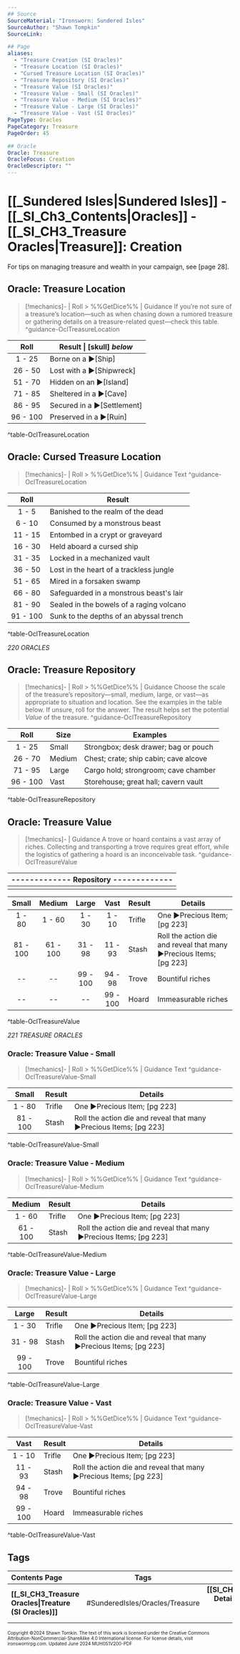 ```yaml
---
## Source
SourceMaterial: "Ironsworn: Sundered Isles"
SourceAuthor: "Shawn Tompkin"
SourceLink: 

## Page
aliases: 
  - "Treasure Creation (SI Oracles)"
  - "Treasure Location (SI Oracles)"
  - "Cursed Treasure Location (SI Oracles)"
  - "Treasure Repository (SI Oracles)"
  - "Treasure Value (SI Oracles)"
  - "Treasure Value - Small (SI Oracles)"
  - "Treasure Value - Medium (SI Oracles)"
  - "Treasure Value - Large (SI Oracles)"
  - "Treasure Value - Vast (SI Oracles)"
PageType: Oracles
PageCategory: Treasure
PageOrder: 45

## Oracle
Oracle: Treasure
OracleFocus: Creation
OracleDescriptor: ""
--- 
```

# [[_Sundered Isles|Sundered Isles]] - [[_SI_Ch3_Contents|Oracles]] - [[_SI_CH3_Treasure Oracles|Treasure]]: Creation
For tips on managing treasure and wealth in your campaign, see [page 28].

## Oracle: Treasure Location
> [!mechanics]- | Roll > %%GetDice%% | Guidance
> If you’re not sure of a treasure’s location—such as when chasing down a rumored
treasure or gathering details on a treasure-related quest—check this table. ^guidance-OclTreasureLocation

| Roll | Result \| [skull] _below_ |
| :---: | --- |
| 1 - 25 | Borne on a ▶[Ship] |
| 26 - 50 | Lost with a ▶[Shipwreck] |
| 51 - 70 | Hidden on an ▶[Island] |
| 71 - 85 | Sheltered in a ▶[Cave] |
| 86 - 95 | Secured in a ▶[Settlement] |
| 96 - 100 | Preserved in a ▶[Ruin] |
^table-OclTreasureLocation

## Oracle: Cursed Treasure Location
> [!mechanics]- | Roll > %%GetDice%% | Guidance
> Text ^guidance-OclTreasureLocation

| Roll | Result |
| :---: | --- |
| 1 - 5 | Banished to the realm of the dead |
| 6 - 10 | Consumed by a monstrous beast |
| 11 - 15 | Entombed in a crypt or graveyard |
| 16 - 30 | Held aboard a cursed ship |
| 31 - 35 | Locked in a mechanized vault |
| 36 - 50 | Lost in the heart of a trackless jungle |
| 51 - 65 | Mired in a forsaken swamp |
| 66 - 80 | Safeguarded in a monstrous beast's lair |
| 81 - 90 | Sealed in the bowels of a raging volcano |
| 91 - 100 | Sunk to the depths of an abyssal trench |
^table-OclTreasureLocation

*220 ORACLES*

## Oracle: Treasure Repository
> [!mechanics]- | Roll > %%GetDice%% | Guidance
> Choose the scale of the treasure’s repository—small, medium, large, or vast—as appropriate to situation and location. See the examples in the table below. If unsure, roll for the answer. The result helps set the potential _Value_ of the treasure. ^guidance-OclTreasureRepository

| Roll | Size | Examples |
| :---: | --- | --- |
| 1 - 25 | Small | Strongbox; desk drawer; bag or pouch |
| 26 - 70 | Medium | Chest; crate; ship cabin; cave alcove |
| 71 - 95 | Large | Cargo hold; strongroom; cave chamber |
| 96 - 100 | Vast | Storehouse; great hall; cavern vault | 
^table-OclTreasureRepository

## Oracle: Treasure Value
> [!mechanics]- | Guidance
> A trove or hoard contains a vast array of riches. Collecting and transporting a trove requires great effort, while the logistics of gathering a hoard is an inconceivable task. ^guidance-OclTreasureValue

| ------------- Repository ------------- |
| --- |
|  |


| Small | Medium | Large | Vast | Result | Details |
| :---: | :---: | :---: | :---: | --- | --- |
| 1  - 80 | 1 - 60 | 1 - 30 | 1 - 10 | Trifle | One ▶Precious Item; [pg 223] |
| 81 - 100 | 61 - 100 | 31 - 98 | 11 - 93 | Stash | Roll the action die and reveal that many ▶Precious Items; [pg 223] |
| -- | -- | 99 - 100 | 94 - 98 | Trove | Bountiful riches |
| -- | -- | -- | 99 - 100 | Hoard | Immeasurable riches |
^table-OclTreasureValue

*221 TREASURE ORACLES*

### Oracle: Treasure Value - Small
> [!mechanics]- | Roll > %%GetDice%% | Guidance
> Text ^guidance-OclTreasureValue-Small

| Small | Result | Details |
| :---: | --- | --- |
| 1  - 80 | Trifle | One ▶Precious Item; [pg 223] |
| 81 - 100 | Stash | Roll the action die and reveal that many ▶Precious Items; [pg 223] |
^table-OclTreasureValue-Small

### Oracle: Treasure Value - Medium
> [!mechanics]- | Roll > %%GetDice%% | Guidance
> Text ^guidance-OclTreasureValue-Medium

| Medium | Result | Details |
| :---: | --- | --- |
| 1 - 60 | Trifle | One ▶Precious Item; [pg 223] |
| 61 - 100 | Stash | Roll the action die and reveal that many ▶Precious Items; [pg 223] |
^table-OclTreasureValue-Medium

### Oracle: Treasure Value - Large
> [!mechanics]- | Roll > %%GetDice%% | Guidance
> Text ^guidance-OclTreasureValue-Large

| Large | Result | Details |
|:---:| --- | --- |
| 1 - 30 | Trifle | One ▶Precious Item; [pg 223] |
| 31 - 98 | Stash | Roll the action die and reveal that many ▶Precious Items; [pg 223] |
| 99 - 100 | Trove | Bountiful riches |
^table-OclTreasureValue-Large

### Oracle: Treasure Value - Vast
> [!mechanics]- | Roll > %%GetDice%% | Guidance
> Text ^guidance-OclTreasureValue-Vast

| Vast | Result | Details |
|:---:| --- | --- |
| 1 - 10 | Trifle | One ▶Precious Item; [pg 223] |
| 11 - 93 | Stash | Roll the action die and reveal that many ▶Precious Items; [pg 223] |
| 94 - 98 | Trove | Bountiful riches |
| 99 - 100 | Hoard | Immeasurable riches |
^table-OclTreasureValue-Vast

## Tags

| Contents Page | Tags | Next Page |
| :--- | :---: | ---: |
| **[[_SI_CH3_Treasure Oracles\|Treature (SI Oracles)]]** | #SunderedIsles/Oracles/Treasure | **[[SI_CH3_Treasure Details\|Treasure Details (SI Oracles)]]** |

<font size=-2>Copyright ©2024 Shawn Tomkin. The text of this work is licensed under the Creative Commons Attribution-NonCommercial-ShareAlike 4.0 International license. For license details, visit ironswornrpg.com. Updated June 2024 MUH051V200-PDF</font>